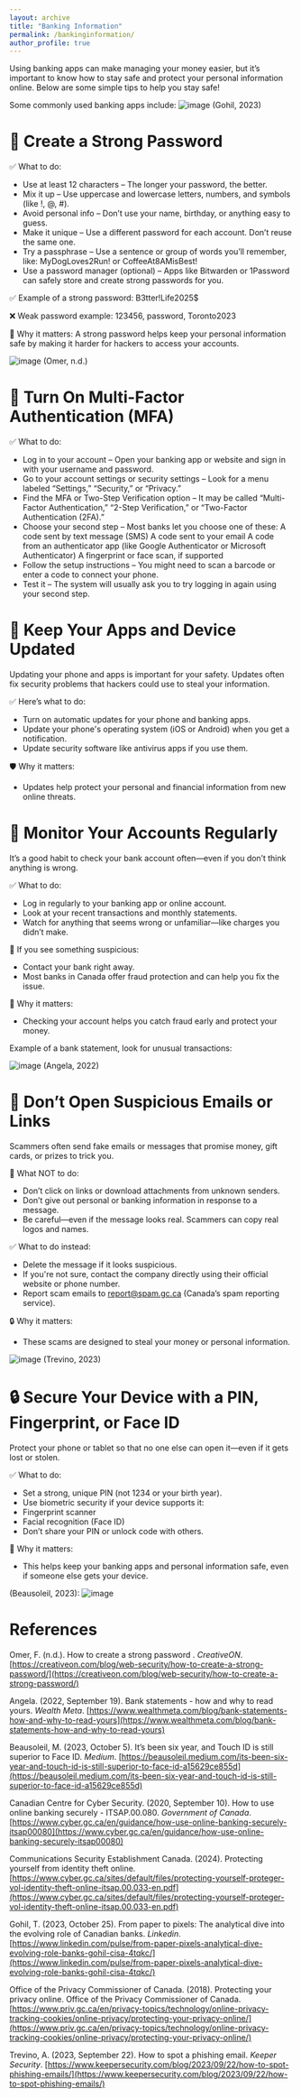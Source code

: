 ```yaml
---
layout: archive
title: "Banking Information"
permalink: /bankinginformation/
author_profile: true
---
```


Using banking apps can make managing your money easier, but it’s important to know how to stay safe and protect your personal information online. Below are some simple tips to help you stay safe!

Some commonly used banking apps include:
![image](https://github.com/user-attachments/assets/0bd7268b-302e-4a51-8bea-e66232e2180a)
(Gohil, 2023)

# 🔐 **Create a Strong Password**

✅ What to do:
- Use at least 12 characters
– The longer your password, the better.
- Mix it up
– Use uppercase and lowercase letters, numbers, and symbols (like !, @, #).
- Avoid personal info
– Don’t use your name, birthday, or anything easy to guess.
- Make it unique
– Use a different password for each account. Don’t reuse the same one.
- Try a passphrase
– Use a sentence or group of words you’ll remember, like:
MyDogLoves2Run! or CoffeeAt8AMisBest!
- Use a password manager (optional)
– Apps like Bitwarden or 1Password can safely store and create strong passwords for you.

✅ Example of a strong password: B3tter!Life2025$

❌ Weak password example: 123456, password, Toronto2023

🔐 Why it matters: A strong password helps keep your personal information safe by making it harder for hackers to access your accounts.

![image](https://github.com/user-attachments/assets/302e4c5e-86f0-4a9c-b33f-b4a59516901f)
(Omer, n.d.)

# 🔐 **Turn On Multi-Factor Authentication (MFA)**

✅ What to do:
- Log in to your account
– Open your banking app or website and sign in with your username and password.
- Go to your account settings or security settings
– Look for a menu labeled “Settings,” “Security,” or “Privacy.”
- Find the MFA or Two-Step Verification option
– It may be called “Multi-Factor Authentication,” “2-Step Verification,” or “Two-Factor Authentication (2FA).”
- Choose your second step
– Most banks let you choose one of these:
  A code sent by text message (SMS)
  A code sent to your email
  A code from an authenticator app (like Google Authenticator or Microsoft Authenticator)
  A fingerprint or face scan, if supported
- Follow the setup instructions
– You might need to scan a barcode or enter a code to connect your phone.
- Test it
– The system will usually ask you to try logging in again using your second step.

# 📲 **Keep Your Apps and Device Updated**

Updating your phone and apps is important for your safety. Updates often fix security problems that hackers could use to steal your information.

✅ Here’s what to do:
- Turn on automatic updates for your phone and banking apps.
- Update your phone's operating system (iOS or Android) when you get a notification.
- Update security software like antivirus apps if you use them.

🛡️ Why it matters:
- Updates help protect your personal and financial information from new online threats.

# 👀 **Monitor Your Accounts Regularly**

It’s a good habit to check your bank account often—even if you don’t think anything is wrong.

✅ What to do:
- Log in regularly to your banking app or online account.
- Look at your recent transactions and monthly statements.
- Watch for anything that seems wrong or unfamiliar—like charges you didn’t make.

🚨 If you see something suspicious:
- Contact your bank right away.
- Most banks in Canada offer fraud protection and can help you fix the issue.

🔐 Why it matters:
- Checking your account helps you catch fraud early and protect your money.

Example of a bank statement, look for unusual transactions: 

![image](https://github.com/user-attachments/assets/8a0793b7-6283-4abe-bbce-fbf40788127c)
(Angela, 2022)

# 📧 **Don’t Open Suspicious Emails or Links**
  
  Scammers often send fake emails or messages that promise money, gift cards, or prizes to trick you.

🚫 What NOT to do:
- Don’t click on links or download attachments from unknown senders.
- Don’t give out personal or banking information in response to a message.
- Be careful—even if the message looks real. Scammers can copy real logos and names.

✅ What to do instead:
- Delete the message if it looks suspicious.
- If you're not sure, contact the company directly using their official website or phone number.
- Report scam emails to report@spam.gc.ca (Canada’s spam reporting service).

🔒 Why it matters:
- These scams are designed to steal your money or personal information.

![image](https://github.com/user-attachments/assets/d7510bcc-f1b2-400c-afef-5ef7ac26bd5b)
(Trevino, 2023)

# 🔒 Secure Your Device with a PIN, Fingerprint, or Face ID

  Protect your phone or tablet so that no one else can open it—even if it gets lost or stolen.

✅ What to do:
- Set a strong, unique PIN (not 1234 or your birth year).
- Use biometric security if your device supports it:
- Fingerprint scanner
- Facial recognition (Face ID)
- Don’t share your PIN or unlock code with others.

🔐 Why it matters:
- This helps keep your banking apps and personal information safe, even if someone else gets your device.

(Beausoleil, 2023):
![image](https://github.com/user-attachments/assets/e9b42a99-35c0-415e-8573-7f2fca6130c3)

# References
Omer, F. (n.d.). How to create a strong password . *CreativeON*. [https://creativeon.com/blog/web-security/how-to-create-a-strong-password/](https://creativeon.com/blog/web-security/how-to-create-a-strong-password/) 

Angela. (2022, September 19). Bank statements - how and why to read yours. *Wealth Meta*. [https://www.wealthmeta.com/blog/bank-statements-how-and-why-to-read-yours](https://www.wealthmeta.com/blog/bank-statements-how-and-why-to-read-yours)

Beausoleil, M. (2023, October 5). It’s been six year, and Touch ID is still superior to Face ID. *Medium*. [https://beausoleil.medium.com/its-been-six-year-and-touch-id-is-still-superior-to-face-id-a15629ce855d](https://beausoleil.medium.com/its-been-six-year-and-touch-id-is-still-superior-to-face-id-a15629ce855d)

Canadian Centre for Cyber Security. (2020, September 10). How to use online banking securely - ITSAP.00.080. *Government of Canada*. [https://www.cyber.gc.ca/en/guidance/how-use-online-banking-securely-itsap00080](https://www.cyber.gc.ca/en/guidance/how-use-online-banking-securely-itsap00080)

Communications Security Establishment Canada. (2024). Protecting yourself from identity theft online. [https://www.cyber.gc.ca/sites/default/files/protecting-yourself-proteger-vol-identity-theft-online-itsap.00.033-en.pdf](https://www.cyber.gc.ca/sites/default/files/protecting-yourself-proteger-vol-identity-theft-online-itsap.00.033-en.pdf)

Gohil, T. (2023, October 25). From paper to pixels: The analytical dive into the evolving role of Canadian banks. *Linkedin*. [https://www.linkedin.com/pulse/from-paper-pixels-analytical-dive-evolving-role-banks-gohil-cisa-4tqkc/](https://www.linkedin.com/pulse/from-paper-pixels-analytical-dive-evolving-role-banks-gohil-cisa-4tqkc/)

Office of the Privacy Commissioner of Canada. (2018). Protecting your privacy online. Office of the Privacy Commissioner of Canada. [https://www.priv.gc.ca/en/privacy-topics/technology/online-privacy-tracking-cookies/online-privacy/protecting-your-privacy-online/](https://www.priv.gc.ca/en/privacy-topics/technology/online-privacy-tracking-cookies/online-privacy/protecting-your-privacy-online/)

Trevino, A. (2023, September 22). How to spot a phishing email. *Keeper Security*. [https://www.keepersecurity.com/blog/2023/09/22/how-to-spot-phishing-emails/](https://www.keepersecurity.com/blog/2023/09/22/how-to-spot-phishing-emails/)
